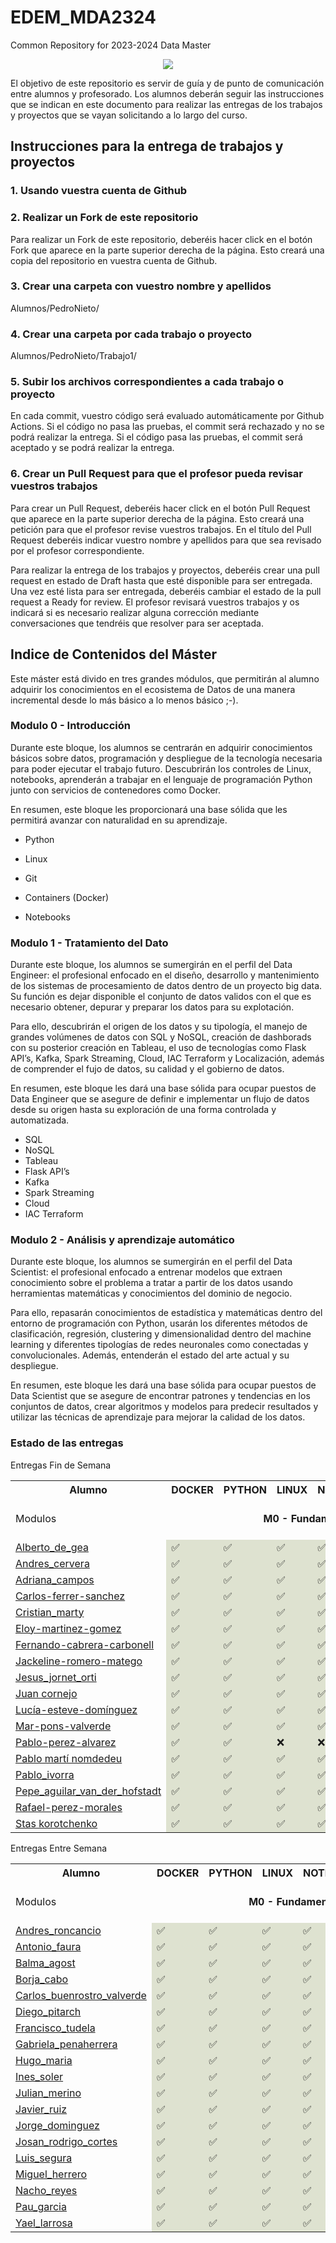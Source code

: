 # EDEM_MDA2324
Common Repository for 2023-2024 Data Master

<div align=center><img src="https://edem.eu/wp-content/uploads/2019/11/peces_edem.png" /></div>

El objetivo de este repositorio es servir de guía y de punto de comunicación entre alumnos y profesorado. Los alumnos deberán seguir las instrucciones que se indican en este documento para realizar las entregas de los trabajos y proyectos que se vayan solicitando a lo largo del curso.

## Instrucciones para la entrega de trabajos y proyectos

### 1. Usando vuestra cuenta de Github
### 2. Realizar un Fork de este repositorio

Para realizar un Fork de este repositorio, deberéis hacer click en el botón Fork que aparece en la parte superior derecha de la página. Esto creará una copia del repositorio en vuestra cuenta de Github.

### 3. Crear una carpeta con vuestro nombre y apellidos

Alumnos/PedroNieto/

### 4. Crear una carpeta por cada trabajo o proyecto

Alumnos/PedroNieto/Trabajo1/

### 5. Subir los archivos correspondientes a cada trabajo o proyecto

En cada commit, vuestro código será evaluado automáticamente por Github Actions. Si el código no pasa las pruebas, el commit será rechazado y no se podrá realizar la entrega. Si el código pasa las pruebas, el commit será aceptado y se podrá realizar la entrega.


### 6. Crear un Pull Request para que el profesor pueda revisar vuestros trabajos

Para crear un Pull Request, deberéis hacer click en el botón Pull Request que aparece en la parte superior derecha de la página. Esto creará una petición para que el profesor revise vuestros trabajos. En el título del Pull Request deberéis indicar vuestro nombre y apellidos para que sea revisado por el profesor correspondiente.

Para realizar la entrega de los trabajos y proyectos, deberéis crear una pull request en estado de Draft hasta que esté disponible para ser entregada. Una vez esté lista para ser entregada, deberéis cambiar el estado de la pull request a Ready for review. El profesor revisará vuestros trabajos y os indicará si es necesario realizar alguna corrección mediante conversaciones que tendréis que resolver para ser aceptada.

## Indice de Contenidos del Máster

Este máster está divido en tres grandes módulos, que permitirán al alumno adquirir los conocimientos en el ecosistema de Datos de una manera incremental desde lo más básico a lo menos básico ;-).

### Modulo 0 - Introducción 
Durante este bloque, los alumnos se centrarán en adquirir conocimientos básicos sobre datos, programación y despliegue de la tecnología necesaria para poder ejecutar el trabajo futuro. Descubrirán los controles de Linux, notebooks, aprenderán a trabajar en el lenguaje de programación Python junto con servicios de contenedores como Docker.

En resumen, este bloque les proporcionará una base sólida que les permitirá avanzar con naturalidad en su aprendizaje.

- Python

- Linux

- Git

- Containers (Docker)

- Notebooks

### Modulo 1 - Tratamiento del Dato
Durante este bloque, los alumnos se sumergirán en el perfil del Data Engineer: el profesional enfocado en el diseño, desarrollo y mantenimiento de los sistemas de procesamiento de datos dentro de un proyecto big data. Su función es dejar disponible el conjunto de datos validos con el que es necesario obtener, depurar y preparar los datos para su explotación.

Para ello, descubrirán el origen de los datos y su tipología, el manejo de grandes volúmenes de datos con SQL y NoSQL, creación de dashborads con su posterior creación en Tableau, el uso de tecnologías como Flask API’s, Kafka, Spark Streaming, Cloud, IAC Terraform y Localización, además de comprender el fujo de datos, su calidad y el gobierno de datos.

En resumen, este bloque les dará una base sólida para ocupar puestos de Data Engineer que se asegure de definir e implementar un flujo de datos desde su origen hasta su exploración de una forma controlada y automatizada.

- SQL
- NoSQL
- Tableau
- Flask API’s
- Kafka
- Spark Streaming
- Cloud
- IAC Terraform


### Modulo 2 - Análisis y aprendizaje automático

Durante este bloque, los alumnos se sumergirán en el perfil del Data Scientist: el profesional enfocado a entrenar modelos que extraen conocimiento sobre el problema a tratar a partir de los datos usando herramientas matemáticas y conocimientos del dominio de negocio.

Para ello, repasarán conocimientos de estadística y matemáticas dentro del entorno de programación con Python, usarán los diferentes métodos de clasificación, regresión, clustering y dimensionalidad dentro del machine learning y diferentes tipologías de redes neuronales como conectadas y convolucionales. Además, entenderán el estado del arte actual y su despliegue.

En resumen, este bloque les dará una base sólida para ocupar puestos de Data Scientist que se asegure de encontrar patrones y tendencias en los conjuntos de datos, crear algoritmos y modelos para predecir resultados y utilizar las técnicas de aprendizaje para mejorar la calidad de los datos.

### Estado de las entregas
Entregas Fin de Semana
<table>
<tr><th>Alumno</th>
<th>DOCKER</th>
<th>PYTHON</th>
<th>LINUX</th>
<th>NOTEBOOKS</th>
<th>AHORCADO</th>
<th>SQL</th>
<th>FLASK</th>
<th>KAFKA</th>
<th>SPARK</th>
<th>DATAFLOW</th>
<th>CLOUD</th>
<th>DEVSECOPS</th>
<th>ESTADISTICA</th>
</tr>
<tr>
<td> Modulos </td>
<td color='#dee2d0' style='text-align: center;font-weight: bold' colspan='5'> M0 - Fundamentos </td>
<td color='#a5cbaa' style='text-align: center;font-weight: bold' colspan='2'> M1.1 - Tratamiento Tradicional </td>
<td color='#9bc99e' style='text-align: center;font-weight: bold' colspan='2'> M1.2 - Streaming On Prem </td>
<td color='#779777' style='text-align: center;font-weight: bold' colspan='3'> M1.3 - Cloud Approach </td>
<td color='#5f7b6e' style='text-align: center;font-weight: bold' colspan='3'> M2.1 - Estadística </td>
</tr>
<tr>
<tr>
<td><a href='https://github.com/a10pepo/EDEM_MDA2324/tree/main/Alumnos/FS/ALBERTO_DE_GEA'>Alberto_de_gea</a></td>
<td bgcolor='#dee2d0'>✅</td>
<td bgcolor='#dee2d0'>✅</td>
<td bgcolor='#dee2d0'>✅</td>
<td bgcolor='#dee2d0'>✅</td>
<td bgcolor='#dee2d0'>✅</td>
<td bgcolor='#a5cbaa'>✅</td>
<td bgcolor='#a5cbaa'>✅</td>
<td bgcolor='#9bc99e'>✅</td>
<td bgcolor='#9bc99e'>✅</td>
<td bgcolor='#779777'>❌</td>
<td bgcolor='#779777'>✅</td>
<td bgcolor='#779777'>✅</td>
<td bgcolor='#5f7b6e'>❌</td>
</tr>
<tr>
<td><a href='https://github.com/a10pepo/EDEM_MDA2324/tree/main/Alumnos/FS/ANDRES_CERVERA'>Andres_cervera</a></td>
<td bgcolor='#dee2d0'>✅</td>
<td bgcolor='#dee2d0'>✅</td>
<td bgcolor='#dee2d0'>✅</td>
<td bgcolor='#dee2d0'>✅</td>
<td bgcolor='#dee2d0'>✅</td>
<td bgcolor='#a5cbaa'>✅</td>
<td bgcolor='#a5cbaa'>✅</td>
<td bgcolor='#9bc99e'>✅</td>
<td bgcolor='#9bc99e'>✅</td>
<td bgcolor='#779777'>✅</td>
<td bgcolor='#779777'>✅</td>
<td bgcolor='#779777'>✅</td>
<td bgcolor='#5f7b6e'>❌</td>
</tr>
<tr>
<td><a href='https://github.com/a10pepo/EDEM_MDA2324/tree/main/Alumnos/FS/Adriana_Campos'>Adriana_campos</a></td>
<td bgcolor='#dee2d0'>✅</td>
<td bgcolor='#dee2d0'>✅</td>
<td bgcolor='#dee2d0'>✅</td>
<td bgcolor='#dee2d0'>✅</td>
<td bgcolor='#dee2d0'>✅</td>
<td bgcolor='#a5cbaa'>✅</td>
<td bgcolor='#a5cbaa'>✅</td>
<td bgcolor='#9bc99e'>✅</td>
<td bgcolor='#9bc99e'>✅</td>
<td bgcolor='#779777'>✅</td>
<td bgcolor='#779777'>✅</td>
<td bgcolor='#779777'>✅</td>
<td bgcolor='#5f7b6e'>❌</td>
</tr>
<tr>
<td><a href='https://github.com/a10pepo/EDEM_MDA2324/tree/main/Alumnos/FS/CARLOS-FERRER-SANCHEZ'>Carlos-ferrer-sanchez</a></td>
<td bgcolor='#dee2d0'>✅</td>
<td bgcolor='#dee2d0'>✅</td>
<td bgcolor='#dee2d0'>✅</td>
<td bgcolor='#dee2d0'>✅</td>
<td bgcolor='#dee2d0'>✅</td>
<td bgcolor='#a5cbaa'>✅</td>
<td bgcolor='#a5cbaa'>✅</td>
<td bgcolor='#9bc99e'>✅</td>
<td bgcolor='#9bc99e'>✅</td>
<td bgcolor='#779777'>✅</td>
<td bgcolor='#779777'>✅</td>
<td bgcolor='#779777'>✅</td>
<td bgcolor='#5f7b6e'>❌</td>
</tr>
<tr>
<td><a href='https://github.com/a10pepo/EDEM_MDA2324/tree/main/Alumnos/FS/CRISTIAN_MARTY'>Cristian_marty</a></td>
<td bgcolor='#dee2d0'>✅</td>
<td bgcolor='#dee2d0'>✅</td>
<td bgcolor='#dee2d0'>✅</td>
<td bgcolor='#dee2d0'>✅</td>
<td bgcolor='#dee2d0'>✅</td>
<td bgcolor='#a5cbaa'>✅</td>
<td bgcolor='#a5cbaa'>✅</td>
<td bgcolor='#9bc99e'>✅</td>
<td bgcolor='#9bc99e'>✅</td>
<td bgcolor='#779777'>✅</td>
<td bgcolor='#779777'>✅</td>
<td bgcolor='#779777'>✅</td>
<td bgcolor='#5f7b6e'>❌</td>
</tr>
<tr>
<td><a href='https://github.com/a10pepo/EDEM_MDA2324/tree/main/Alumnos/FS/ELOY-MARTINEZ-GOMEZ'>Eloy-martinez-gomez</a></td>
<td bgcolor='#dee2d0'>✅</td>
<td bgcolor='#dee2d0'>✅</td>
<td bgcolor='#dee2d0'>✅</td>
<td bgcolor='#dee2d0'>✅</td>
<td bgcolor='#dee2d0'>✅</td>
<td bgcolor='#a5cbaa'>✅</td>
<td bgcolor='#a5cbaa'>✅</td>
<td bgcolor='#9bc99e'>✅</td>
<td bgcolor='#9bc99e'>✅</td>
<td bgcolor='#779777'>❌</td>
<td bgcolor='#779777'>✅</td>
<td bgcolor='#779777'>✅</td>
<td bgcolor='#5f7b6e'>❌</td>
</tr>
<tr>
<td><a href='https://github.com/a10pepo/EDEM_MDA2324/tree/main/Alumnos/FS/FERNANDO-CABRERA-CARBONELL'>Fernando-cabrera-carbonell</a></td>
<td bgcolor='#dee2d0'>✅</td>
<td bgcolor='#dee2d0'>✅</td>
<td bgcolor='#dee2d0'>✅</td>
<td bgcolor='#dee2d0'>✅</td>
<td bgcolor='#dee2d0'>✅</td>
<td bgcolor='#a5cbaa'>✅</td>
<td bgcolor='#a5cbaa'>✅</td>
<td bgcolor='#9bc99e'>✅</td>
<td bgcolor='#9bc99e'>✅</td>
<td bgcolor='#779777'>✅</td>
<td bgcolor='#779777'>✅</td>
<td bgcolor='#779777'>✅</td>
<td bgcolor='#5f7b6e'>❌</td>
</tr>
<tr>
<td><a href='https://github.com/a10pepo/EDEM_MDA2324/tree/main/Alumnos/FS/JACKELINE-ROMERO-MATEGO'>Jackeline-romero-matego</a></td>
<td bgcolor='#dee2d0'>✅</td>
<td bgcolor='#dee2d0'>✅</td>
<td bgcolor='#dee2d0'>✅</td>
<td bgcolor='#dee2d0'>✅</td>
<td bgcolor='#dee2d0'>✅</td>
<td bgcolor='#a5cbaa'>✅</td>
<td bgcolor='#a5cbaa'>✅</td>
<td bgcolor='#9bc99e'>✅</td>
<td bgcolor='#9bc99e'>✅</td>
<td bgcolor='#779777'>✅</td>
<td bgcolor='#779777'>✅</td>
<td bgcolor='#779777'>✅</td>
<td bgcolor='#5f7b6e'>❌</td>
</tr>
<tr>
<td><a href='https://github.com/a10pepo/EDEM_MDA2324/tree/main/Alumnos/FS/JESUS_JORNET_ORTI'>Jesus_jornet_orti</a></td>
<td bgcolor='#dee2d0'>✅</td>
<td bgcolor='#dee2d0'>✅</td>
<td bgcolor='#dee2d0'>✅</td>
<td bgcolor='#dee2d0'>✅</td>
<td bgcolor='#dee2d0'>✅</td>
<td bgcolor='#a5cbaa'>✅</td>
<td bgcolor='#a5cbaa'>✅</td>
<td bgcolor='#9bc99e'>✅</td>
<td bgcolor='#9bc99e'>✅</td>
<td bgcolor='#779777'>❌</td>
<td bgcolor='#779777'>✅</td>
<td bgcolor='#779777'>✅</td>
<td bgcolor='#5f7b6e'>❌</td>
</tr>
<tr>
<td><a href='https://github.com/a10pepo/EDEM_MDA2324/tree/main/Alumnos/FS/JUAN CORNEJO'>Juan cornejo</a></td>
<td bgcolor='#dee2d0'>✅</td>
<td bgcolor='#dee2d0'>✅</td>
<td bgcolor='#dee2d0'>✅</td>
<td bgcolor='#dee2d0'>✅</td>
<td bgcolor='#dee2d0'>✅</td>
<td bgcolor='#a5cbaa'>✅</td>
<td bgcolor='#a5cbaa'>✅</td>
<td bgcolor='#9bc99e'>✅</td>
<td bgcolor='#9bc99e'>✅</td>
<td bgcolor='#779777'>✅</td>
<td bgcolor='#779777'>✅</td>
<td bgcolor='#779777'>✅</td>
<td bgcolor='#5f7b6e'>❌</td>
</tr>
<tr>
<td><a href='https://github.com/a10pepo/EDEM_MDA2324/tree/main/Alumnos/FS/Lucía-Esteve-Domínguez'>Lucía-esteve-domínguez</a></td>
<td bgcolor='#dee2d0'>✅</td>
<td bgcolor='#dee2d0'>✅</td>
<td bgcolor='#dee2d0'>✅</td>
<td bgcolor='#dee2d0'>✅</td>
<td bgcolor='#dee2d0'>✅</td>
<td bgcolor='#a5cbaa'>✅</td>
<td bgcolor='#a5cbaa'>✅</td>
<td bgcolor='#9bc99e'>✅</td>
<td bgcolor='#9bc99e'>✅</td>
<td bgcolor='#779777'>❌</td>
<td bgcolor='#779777'>✅</td>
<td bgcolor='#779777'>✅</td>
<td bgcolor='#5f7b6e'>❌</td>
</tr>
<tr>
<td><a href='https://github.com/a10pepo/EDEM_MDA2324/tree/main/Alumnos/FS/MAR-PONS-VALVERDE'>Mar-pons-valverde</a></td>
<td bgcolor='#dee2d0'>✅</td>
<td bgcolor='#dee2d0'>✅</td>
<td bgcolor='#dee2d0'>✅</td>
<td bgcolor='#dee2d0'>✅</td>
<td bgcolor='#dee2d0'>✅</td>
<td bgcolor='#a5cbaa'>✅</td>
<td bgcolor='#a5cbaa'>✅</td>
<td bgcolor='#9bc99e'>✅</td>
<td bgcolor='#9bc99e'>✅</td>
<td bgcolor='#779777'>✅</td>
<td bgcolor='#779777'>✅</td>
<td bgcolor='#779777'>✅</td>
<td bgcolor='#5f7b6e'>❌</td>
</tr>
<tr>
<td><a href='https://github.com/a10pepo/EDEM_MDA2324/tree/main/Alumnos/FS/PABLO-PEREZ-ALVAREZ'>Pablo-perez-alvarez</a></td>
<td bgcolor='#dee2d0'>✅</td>
<td bgcolor='#dee2d0'>✅</td>
<td bgcolor='#dee2d0'>❌</td>
<td bgcolor='#dee2d0'>❌</td>
<td bgcolor='#dee2d0'>✅</td>
<td bgcolor='#a5cbaa'>✅</td>
<td bgcolor='#a5cbaa'>✅</td>
<td bgcolor='#9bc99e'>❌</td>
<td bgcolor='#9bc99e'>❌</td>
<td bgcolor='#779777'>❌</td>
<td bgcolor='#779777'>❌</td>
<td bgcolor='#779777'>✅</td>
<td bgcolor='#5f7b6e'>❌</td>
</tr>
<tr>
<td><a href='https://github.com/a10pepo/EDEM_MDA2324/tree/main/Alumnos/FS/Pablo Martí Nomdedeu'>Pablo martí nomdedeu</a></td>
<td bgcolor='#dee2d0'>✅</td>
<td bgcolor='#dee2d0'>✅</td>
<td bgcolor='#dee2d0'>✅</td>
<td bgcolor='#dee2d0'>✅</td>
<td bgcolor='#dee2d0'>✅</td>
<td bgcolor='#a5cbaa'>✅</td>
<td bgcolor='#a5cbaa'>✅</td>
<td bgcolor='#9bc99e'>✅</td>
<td bgcolor='#9bc99e'>❌</td>
<td bgcolor='#779777'>❌</td>
<td bgcolor='#779777'>❌</td>
<td bgcolor='#779777'>✅</td>
<td bgcolor='#5f7b6e'>❌</td>
</tr>
<tr>
<td><a href='https://github.com/a10pepo/EDEM_MDA2324/tree/main/Alumnos/FS/Pablo_Ivorra'>Pablo_ivorra</a></td>
<td bgcolor='#dee2d0'>✅</td>
<td bgcolor='#dee2d0'>✅</td>
<td bgcolor='#dee2d0'>✅</td>
<td bgcolor='#dee2d0'>✅</td>
<td bgcolor='#dee2d0'>✅</td>
<td bgcolor='#a5cbaa'>✅</td>
<td bgcolor='#a5cbaa'>✅</td>
<td bgcolor='#9bc99e'>✅</td>
<td bgcolor='#9bc99e'>✅</td>
<td bgcolor='#779777'>✅</td>
<td bgcolor='#779777'>✅</td>
<td bgcolor='#779777'>✅</td>
<td bgcolor='#5f7b6e'>❌</td>
</tr>
<tr>
<td><a href='https://github.com/a10pepo/EDEM_MDA2324/tree/main/Alumnos/FS/Pepe_Aguilar_van_der_Hofstadt'>Pepe_aguilar_van_der_hofstadt</a></td>
<td bgcolor='#dee2d0'>✅</td>
<td bgcolor='#dee2d0'>✅</td>
<td bgcolor='#dee2d0'>✅</td>
<td bgcolor='#dee2d0'>✅</td>
<td bgcolor='#dee2d0'>✅</td>
<td bgcolor='#a5cbaa'>✅</td>
<td bgcolor='#a5cbaa'>✅</td>
<td bgcolor='#9bc99e'>✅</td>
<td bgcolor='#9bc99e'>✅</td>
<td bgcolor='#779777'>✅</td>
<td bgcolor='#779777'>✅</td>
<td bgcolor='#779777'>✅</td>
<td bgcolor='#5f7b6e'>❌</td>
</tr>
<tr>
<td><a href='https://github.com/a10pepo/EDEM_MDA2324/tree/main/Alumnos/FS/RAFAEL-PEREZ-MORALES'>Rafael-perez-morales</a></td>
<td bgcolor='#dee2d0'>✅</td>
<td bgcolor='#dee2d0'>✅</td>
<td bgcolor='#dee2d0'>✅</td>
<td bgcolor='#dee2d0'>✅</td>
<td bgcolor='#dee2d0'>✅</td>
<td bgcolor='#a5cbaa'>✅</td>
<td bgcolor='#a5cbaa'>❌</td>
<td bgcolor='#9bc99e'>✅</td>
<td bgcolor='#9bc99e'>❌</td>
<td bgcolor='#779777'>✅</td>
<td bgcolor='#779777'>✅</td>
<td bgcolor='#779777'>✅</td>
<td bgcolor='#5f7b6e'>❌</td>
</tr>
<tr>
<td><a href='https://github.com/a10pepo/EDEM_MDA2324/tree/main/Alumnos/FS/Stas Korotchenko'>Stas korotchenko</a></td>
<td bgcolor='#dee2d0'>✅</td>
<td bgcolor='#dee2d0'>✅</td>
<td bgcolor='#dee2d0'>✅</td>
<td bgcolor='#dee2d0'>✅</td>
<td bgcolor='#dee2d0'>✅</td>
<td bgcolor='#a5cbaa'>✅</td>
<td bgcolor='#a5cbaa'>✅</td>
<td bgcolor='#9bc99e'>✅</td>
<td bgcolor='#9bc99e'>✅</td>
<td bgcolor='#779777'>✅</td>
<td bgcolor='#779777'>✅</td>
<td bgcolor='#779777'>✅</td>
<td bgcolor='#5f7b6e'>❌</td>
</tr>
</table>


Entregas Entre Semana
<table>
<tr><th>Alumno</th>
<th>DOCKER</th>
<th>PYTHON</th>
<th>LINUX</th>
<th>NOTEBOOKS</th>
<th>AHORCADO</th>
<th>SQL</th>
<th>FLASK</th>
<th>KAFKA</th>
<th>SPARK</th>
<th>DATAFLOW</th>
<th>CLOUD</th>
<th>DEVSECOPS</th>
<th>ESTADISTICA</th>
</tr>
<tr>
<td> Modulos </td>
<td color='#dee2d0' style='text-align: center;font-weight: bold' colspan='5'> M0 - Fundamentos </td>
<td color='#a5cbaa' style='text-align: center;font-weight: bold' colspan='2'> M1.1 - Tratamiento Tradicional </td>
<td color='#9bc99e' style='text-align: center;font-weight: bold' colspan='2'> M1.2 - Streaming On Prem </td>
<td color='#779777' style='text-align: center;font-weight: bold' colspan='3'> M1.3 - Cloud Approach </td>
<td color='#5f7b6e' style='text-align: center;font-weight: bold' colspan='3'> M2.1 - Estadística </td>
</tr>
<tr>
<tr>
<td><a href='https://github.com/a10pepo/EDEM_MDA2324/tree/main/Alumnos/ES/ANDRES_RONCANCIO'>Andres_roncancio</a></td>
<td bgcolor='#dee2d0'>✅</td>
<td bgcolor='#dee2d0'>✅</td>
<td bgcolor='#dee2d0'>✅</td>
<td bgcolor='#dee2d0'>✅</td>
<td bgcolor='#dee2d0'>✅</td>
<td bgcolor='#a5cbaa'>✅</td>
<td bgcolor='#a5cbaa'>✅</td>
<td bgcolor='#9bc99e'>✅</td>
<td bgcolor='#9bc99e'>✅</td>
<td bgcolor='#779777'>✅</td>
<td bgcolor='#779777'>✅</td>
<td bgcolor='#779777'>✅</td>
<td bgcolor='#5f7b6e'>❌</td>
</tr>
<tr>
<td><a href='https://github.com/a10pepo/EDEM_MDA2324/tree/main/Alumnos/ES/ANTONIO_FAURA'>Antonio_faura</a></td>
<td bgcolor='#dee2d0'>✅</td>
<td bgcolor='#dee2d0'>✅</td>
<td bgcolor='#dee2d0'>✅</td>
<td bgcolor='#dee2d0'>✅</td>
<td bgcolor='#dee2d0'>✅</td>
<td bgcolor='#a5cbaa'>✅</td>
<td bgcolor='#a5cbaa'>✅</td>
<td bgcolor='#9bc99e'>✅</td>
<td bgcolor='#9bc99e'>✅</td>
<td bgcolor='#779777'>✅</td>
<td bgcolor='#779777'>✅</td>
<td bgcolor='#779777'>✅</td>
<td bgcolor='#5f7b6e'>❌</td>
</tr>
<tr>
<td><a href='https://github.com/a10pepo/EDEM_MDA2324/tree/main/Alumnos/ES/BALMA_AGOST'>Balma_agost</a></td>
<td bgcolor='#dee2d0'>✅</td>
<td bgcolor='#dee2d0'>✅</td>
<td bgcolor='#dee2d0'>✅</td>
<td bgcolor='#dee2d0'>✅</td>
<td bgcolor='#dee2d0'>✅</td>
<td bgcolor='#a5cbaa'>✅</td>
<td bgcolor='#a5cbaa'>✅</td>
<td bgcolor='#9bc99e'>✅</td>
<td bgcolor='#9bc99e'>✅</td>
<td bgcolor='#779777'>✅</td>
<td bgcolor='#779777'>❌</td>
<td bgcolor='#779777'>✅</td>
<td bgcolor='#5f7b6e'>❌</td>
</tr>
<tr>
<td><a href='https://github.com/a10pepo/EDEM_MDA2324/tree/main/Alumnos/ES/BORJA_CABO'>Borja_cabo</a></td>
<td bgcolor='#dee2d0'>✅</td>
<td bgcolor='#dee2d0'>✅</td>
<td bgcolor='#dee2d0'>✅</td>
<td bgcolor='#dee2d0'>✅</td>
<td bgcolor='#dee2d0'>✅</td>
<td bgcolor='#a5cbaa'>✅</td>
<td bgcolor='#a5cbaa'>✅</td>
<td bgcolor='#9bc99e'>✅</td>
<td bgcolor='#9bc99e'>✅</td>
<td bgcolor='#779777'>✅</td>
<td bgcolor='#779777'>✅</td>
<td bgcolor='#779777'>✅</td>
<td bgcolor='#5f7b6e'>❌</td>
</tr>
<tr>
<td><a href='https://github.com/a10pepo/EDEM_MDA2324/tree/main/Alumnos/ES/CARLOS_BUENROSTRO_VALVERDE'>Carlos_buenrostro_valverde</a></td>
<td bgcolor='#dee2d0'>✅</td>
<td bgcolor='#dee2d0'>✅</td>
<td bgcolor='#dee2d0'>✅</td>
<td bgcolor='#dee2d0'>✅</td>
<td bgcolor='#dee2d0'>✅</td>
<td bgcolor='#a5cbaa'>✅</td>
<td bgcolor='#a5cbaa'>✅</td>
<td bgcolor='#9bc99e'>✅</td>
<td bgcolor='#9bc99e'>✅</td>
<td bgcolor='#779777'>✅</td>
<td bgcolor='#779777'>✅</td>
<td bgcolor='#779777'>✅</td>
<td bgcolor='#5f7b6e'>❌</td>
</tr>
<tr>
<td><a href='https://github.com/a10pepo/EDEM_MDA2324/tree/main/Alumnos/ES/Diego_Pitarch'>Diego_pitarch</a></td>
<td bgcolor='#dee2d0'>✅</td>
<td bgcolor='#dee2d0'>✅</td>
<td bgcolor='#dee2d0'>✅</td>
<td bgcolor='#dee2d0'>✅</td>
<td bgcolor='#dee2d0'>✅</td>
<td bgcolor='#a5cbaa'>✅</td>
<td bgcolor='#a5cbaa'>✅</td>
<td bgcolor='#9bc99e'>✅</td>
<td bgcolor='#9bc99e'>✅</td>
<td bgcolor='#779777'>✅</td>
<td bgcolor='#779777'>✅</td>
<td bgcolor='#779777'>✅</td>
<td bgcolor='#5f7b6e'>❌</td>
</tr>
<tr>
<td><a href='https://github.com/a10pepo/EDEM_MDA2324/tree/main/Alumnos/ES/Francisco_Tudela'>Francisco_tudela</a></td>
<td bgcolor='#dee2d0'>✅</td>
<td bgcolor='#dee2d0'>✅</td>
<td bgcolor='#dee2d0'>✅</td>
<td bgcolor='#dee2d0'>✅</td>
<td bgcolor='#dee2d0'>✅</td>
<td bgcolor='#a5cbaa'>✅</td>
<td bgcolor='#a5cbaa'>✅</td>
<td bgcolor='#9bc99e'>✅</td>
<td bgcolor='#9bc99e'>✅</td>
<td bgcolor='#779777'>✅</td>
<td bgcolor='#779777'>✅</td>
<td bgcolor='#779777'>✅</td>
<td bgcolor='#5f7b6e'>❌</td>
</tr>
<tr>
<td><a href='https://github.com/a10pepo/EDEM_MDA2324/tree/main/Alumnos/ES/Gabriela_Penaherrera'>Gabriela_penaherrera</a></td>
<td bgcolor='#dee2d0'>✅</td>
<td bgcolor='#dee2d0'>✅</td>
<td bgcolor='#dee2d0'>✅</td>
<td bgcolor='#dee2d0'>✅</td>
<td bgcolor='#dee2d0'>✅</td>
<td bgcolor='#a5cbaa'>✅</td>
<td bgcolor='#a5cbaa'>✅</td>
<td bgcolor='#9bc99e'>✅</td>
<td bgcolor='#9bc99e'>✅</td>
<td bgcolor='#779777'>✅</td>
<td bgcolor='#779777'>✅</td>
<td bgcolor='#779777'>✅</td>
<td bgcolor='#5f7b6e'>❌</td>
</tr>
<tr>
<td><a href='https://github.com/a10pepo/EDEM_MDA2324/tree/main/Alumnos/ES/HUGO_MARIA'>Hugo_maria</a></td>
<td bgcolor='#dee2d0'>✅</td>
<td bgcolor='#dee2d0'>✅</td>
<td bgcolor='#dee2d0'>✅</td>
<td bgcolor='#dee2d0'>✅</td>
<td bgcolor='#dee2d0'>✅</td>
<td bgcolor='#a5cbaa'>✅</td>
<td bgcolor='#a5cbaa'>✅</td>
<td bgcolor='#9bc99e'>✅</td>
<td bgcolor='#9bc99e'>✅</td>
<td bgcolor='#779777'>✅</td>
<td bgcolor='#779777'>✅</td>
<td bgcolor='#779777'>✅</td>
<td bgcolor='#5f7b6e'>❌</td>
</tr>
<tr>
<td><a href='https://github.com/a10pepo/EDEM_MDA2324/tree/main/Alumnos/ES/INES_SOLER'>Ines_soler</a></td>
<td bgcolor='#dee2d0'>✅</td>
<td bgcolor='#dee2d0'>✅</td>
<td bgcolor='#dee2d0'>✅</td>
<td bgcolor='#dee2d0'>✅</td>
<td bgcolor='#dee2d0'>✅</td>
<td bgcolor='#a5cbaa'>✅</td>
<td bgcolor='#a5cbaa'>✅</td>
<td bgcolor='#9bc99e'>✅</td>
<td bgcolor='#9bc99e'>✅</td>
<td bgcolor='#779777'>✅</td>
<td bgcolor='#779777'>✅</td>
<td bgcolor='#779777'>✅</td>
<td bgcolor='#5f7b6e'>❌</td>
</tr>
<tr>
<td><a href='https://github.com/a10pepo/EDEM_MDA2324/tree/main/Alumnos/ES/JULIAN_MERINO'>Julian_merino</a></td>
<td bgcolor='#dee2d0'>✅</td>
<td bgcolor='#dee2d0'>✅</td>
<td bgcolor='#dee2d0'>✅</td>
<td bgcolor='#dee2d0'>✅</td>
<td bgcolor='#dee2d0'>✅</td>
<td bgcolor='#a5cbaa'>✅</td>
<td bgcolor='#a5cbaa'>✅</td>
<td bgcolor='#9bc99e'>✅</td>
<td bgcolor='#9bc99e'>✅</td>
<td bgcolor='#779777'>✅</td>
<td bgcolor='#779777'>✅</td>
<td bgcolor='#779777'>✅</td>
<td bgcolor='#5f7b6e'>❌</td>
</tr>
<tr>
<td><a href='https://github.com/a10pepo/EDEM_MDA2324/tree/main/Alumnos/ES/Javier_Ruiz'>Javier_ruiz</a></td>
<td bgcolor='#dee2d0'>✅</td>
<td bgcolor='#dee2d0'>✅</td>
<td bgcolor='#dee2d0'>✅</td>
<td bgcolor='#dee2d0'>✅</td>
<td bgcolor='#dee2d0'>✅</td>
<td bgcolor='#a5cbaa'>✅</td>
<td bgcolor='#a5cbaa'>✅</td>
<td bgcolor='#9bc99e'>✅</td>
<td bgcolor='#9bc99e'>✅</td>
<td bgcolor='#779777'>✅</td>
<td bgcolor='#779777'>✅</td>
<td bgcolor='#779777'>✅</td>
<td bgcolor='#5f7b6e'>❌</td>
</tr>
<tr>
<td><a href='https://github.com/a10pepo/EDEM_MDA2324/tree/main/Alumnos/ES/Jorge_Dominguez'>Jorge_dominguez</a></td>
<td bgcolor='#dee2d0'>✅</td>
<td bgcolor='#dee2d0'>✅</td>
<td bgcolor='#dee2d0'>✅</td>
<td bgcolor='#dee2d0'>✅</td>
<td bgcolor='#dee2d0'>✅</td>
<td bgcolor='#a5cbaa'>✅</td>
<td bgcolor='#a5cbaa'>✅</td>
<td bgcolor='#9bc99e'>✅</td>
<td bgcolor='#9bc99e'>✅</td>
<td bgcolor='#779777'>✅</td>
<td bgcolor='#779777'>✅</td>
<td bgcolor='#779777'>✅</td>
<td bgcolor='#5f7b6e'>❌</td>
</tr>
<tr>
<td><a href='https://github.com/a10pepo/EDEM_MDA2324/tree/main/Alumnos/ES/Josan_Rodrigo_Cortes'>Josan_rodrigo_cortes</a></td>
<td bgcolor='#dee2d0'>✅</td>
<td bgcolor='#dee2d0'>✅</td>
<td bgcolor='#dee2d0'>✅</td>
<td bgcolor='#dee2d0'>✅</td>
<td bgcolor='#dee2d0'>✅</td>
<td bgcolor='#a5cbaa'>✅</td>
<td bgcolor='#a5cbaa'>✅</td>
<td bgcolor='#9bc99e'>✅</td>
<td bgcolor='#9bc99e'>✅</td>
<td bgcolor='#779777'>✅</td>
<td bgcolor='#779777'>✅</td>
<td bgcolor='#779777'>✅</td>
<td bgcolor='#5f7b6e'>❌</td>
</tr>
<tr>
<td><a href='https://github.com/a10pepo/EDEM_MDA2324/tree/main/Alumnos/ES/Luis_Segura'>Luis_segura</a></td>
<td bgcolor='#dee2d0'>✅</td>
<td bgcolor='#dee2d0'>✅</td>
<td bgcolor='#dee2d0'>✅</td>
<td bgcolor='#dee2d0'>✅</td>
<td bgcolor='#dee2d0'>✅</td>
<td bgcolor='#a5cbaa'>✅</td>
<td bgcolor='#a5cbaa'>✅</td>
<td bgcolor='#9bc99e'>✅</td>
<td bgcolor='#9bc99e'>✅</td>
<td bgcolor='#779777'>✅</td>
<td bgcolor='#779777'>✅</td>
<td bgcolor='#779777'>✅</td>
<td bgcolor='#5f7b6e'>❌</td>
</tr>
<tr>
<td><a href='https://github.com/a10pepo/EDEM_MDA2324/tree/main/Alumnos/ES/Miguel_Herrero'>Miguel_herrero</a></td>
<td bgcolor='#dee2d0'>✅</td>
<td bgcolor='#dee2d0'>✅</td>
<td bgcolor='#dee2d0'>✅</td>
<td bgcolor='#dee2d0'>✅</td>
<td bgcolor='#dee2d0'>✅</td>
<td bgcolor='#a5cbaa'>✅</td>
<td bgcolor='#a5cbaa'>✅</td>
<td bgcolor='#9bc99e'>✅</td>
<td bgcolor='#9bc99e'>✅</td>
<td bgcolor='#779777'>✅</td>
<td bgcolor='#779777'>❌</td>
<td bgcolor='#779777'>✅</td>
<td bgcolor='#5f7b6e'>❌</td>
</tr>
<tr>
<td><a href='https://github.com/a10pepo/EDEM_MDA2324/tree/main/Alumnos/ES/NACHO_REYES'>Nacho_reyes</a></td>
<td bgcolor='#dee2d0'>✅</td>
<td bgcolor='#dee2d0'>✅</td>
<td bgcolor='#dee2d0'>✅</td>
<td bgcolor='#dee2d0'>✅</td>
<td bgcolor='#dee2d0'>✅</td>
<td bgcolor='#a5cbaa'>✅</td>
<td bgcolor='#a5cbaa'>✅</td>
<td bgcolor='#9bc99e'>✅</td>
<td bgcolor='#9bc99e'>✅</td>
<td bgcolor='#779777'>✅</td>
<td bgcolor='#779777'>✅</td>
<td bgcolor='#779777'>✅</td>
<td bgcolor='#5f7b6e'>❌</td>
</tr>
<tr>
<td><a href='https://github.com/a10pepo/EDEM_MDA2324/tree/main/Alumnos/ES/Pau_Garcia'>Pau_garcia</a></td>
<td bgcolor='#dee2d0'>✅</td>
<td bgcolor='#dee2d0'>✅</td>
<td bgcolor='#dee2d0'>✅</td>
<td bgcolor='#dee2d0'>✅</td>
<td bgcolor='#dee2d0'>✅</td>
<td bgcolor='#a5cbaa'>✅</td>
<td bgcolor='#a5cbaa'>✅</td>
<td bgcolor='#9bc99e'>✅</td>
<td bgcolor='#9bc99e'>✅</td>
<td bgcolor='#779777'>✅</td>
<td bgcolor='#779777'>✅</td>
<td bgcolor='#779777'>✅</td>
<td bgcolor='#5f7b6e'>❌</td>
</tr>
<tr>
<td><a href='https://github.com/a10pepo/EDEM_MDA2324/tree/main/Alumnos/ES/Yael_Larrosa'>Yael_larrosa</a></td>
<td bgcolor='#dee2d0'>✅</td>
<td bgcolor='#dee2d0'>✅</td>
<td bgcolor='#dee2d0'>✅</td>
<td bgcolor='#dee2d0'>✅</td>
<td bgcolor='#dee2d0'>✅</td>
<td bgcolor='#a5cbaa'>✅</td>
<td bgcolor='#a5cbaa'>✅</td>
<td bgcolor='#9bc99e'>✅</td>
<td bgcolor='#9bc99e'>✅</td>
<td bgcolor='#779777'>✅</td>
<td bgcolor='#779777'>✅</td>
<td bgcolor='#779777'>✅</td>
<td bgcolor='#5f7b6e'>❌</td>
</tr>
</table>


